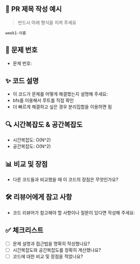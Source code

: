 ## 📌 PR 제목 작성 예시
> 반드시 아래 형식을 지켜 주세요

`week1-이름`

## 📝 문제 번호
- 문제 번호: 

## ✨ 코드 설명
- 이 코드가 문제를 어떻게 해결했는지 설명해 주세요:
- bfs를 이용해서 루트를 직접 확인
- 더 빠르게 해결하고 싶은 경우 분리집합을 이용하면 됨

## 🔍 시간복잡도 & 공간복잡도
- 시간복잡도: O(N^2)
- 공간복잡도: O(N^2)

## 📊 비교 및 장점
- 다른 코드들과 비교했을 때 이 코드의 장점은 무엇인가요?

## 🛠️ 리뷰어에게 참고 사항
- 코드 리뷰어가 참고해야 할 사항이나 질문이 있다면 작성해 주세요:

## ✅ 체크리스트
- [ ] 문제 설명과 접근법을 명확히 작성했나요?
- [ ] 시간복잡도와 공간복잡도를 정확히 계산했나요?
- [ ] 코드에 대한 비교 및 장점을 적었나요?
